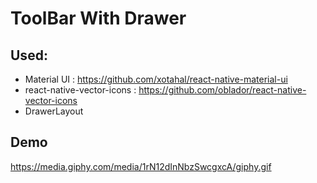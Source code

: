 # ToolBar With Drawer 
## Used:
- Material UI : https://github.com/xotahal/react-native-material-ui
- react-native-vector-icons : https://github.com/oblador/react-native-vector-icons
- DrawerLayout 
## Demo
https://media.giphy.com/media/1rN12dInNbzSwcgxcA/giphy.gif
